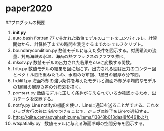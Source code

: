 # paper2020
##プログラムの概要
1. __init.py__
2. auto.bash Fortran 77で書かれた数値モデルのコードをコンパイルし、計算開始から、計算終了までの時間を測定するまでのシェルスクリプト。
3. boundarycondition.py 数値モデルに与えた条件を図示する。対馬暖流の流量、対馬海峡の水温、海面の熱フラックスのグラフを描く。
4. mkcsv.py 数値モデルの出力された結果をcsvに変換する関数。 
5. frito.py 数値モデルの結果を図に起こす。出力される図は圧力のコンター図とベクトル図を重ねたもの、水温の分布図、1層目の層厚の分布図。
6. frddiff.py 海面冷却の強い条件を与えたモデルと海面冷却が平均的なモデルの1層目の層厚の差の分布図を描く。
7. pomtest.py 数値モデルに正しく条件が与えられているか確認するため、出力データを図示する。
8. notify.py Line notifyの機能を使い、Lineに通知を送ることができる。これをジョブ実行の後に &&でつけることで、ジョブの終了をLineで通知する。
  8. https://qiita.com/aoyahashizume/items/13848b013daa18f6461bより
9. wtspatially.py　数値モデルに与える海面冷却の空間分布を図示する。
